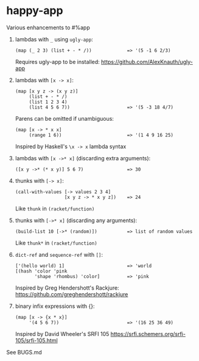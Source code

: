 # happy-app

Various enhancements to #%app

1. lambdas with `_` using `ugly-app`:

       (map (_ 2 3) (list + - * /))             => '(5 -1 6 2/3)
       
   Requires ugly-app to be installed:
   https://github.com/AlexKnauth/ugly-app

2. lambdas with `[x -> x]`:

       (map [x y z -> (x y z)]
            (list + - * /)
            (list 1 2 3 4)
            (list 4 5 6 7))                     => '(5 -3 18 4/7)

   Parens can be omitted if unambiguous:
   
       (map [x -> * x x]
            (range 1 6))                        => '(1 4 9 16 25)

   Inspired by Haskell's `\x -> x` lambda syntax

3. lambdas with `[x ->* x]` (discarding extra arguments):

       ([x y ->* (* x y)] 5 6 7)                => 30

4. thunks with `[-> x]`:

       (call-with-values [-> values 2 3 4]
                         [x y z -> * x y z])    => 24

   Like `thunk` in `(racket/function)`

5. thunks with `[->* x]` (discarding any arguments):

       (build-list 10 [->* (random)])           => list of random values

   Like `thunk*` in `(racket/function)`

6. `dict-ref` and `sequence-ref` with `[]`:

       ['(hello world) 1]                       => 'world
       [(hash 'color 'pink
              'shape 'rhombus) 'color]          => 'pink

   Inspired by Greg Hendershott's Rackjure:
   https://github.com/greghendershott/rackjure

7. binary infix expressions with {}:

       (map [x -> {x * x}]
            '(4 5 6 7))                         => '(16 25 36 49)

   Inspired by David Wheeler's SRFI 105 
   https://srfi.schemers.org/srfi-105/srfi-105.html

See BUGS.md
